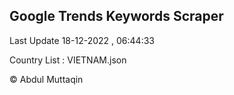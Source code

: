 

## Google Trends Keywords Scraper 
 
Last Update 18-12-2022 , 06:44:33

Country List :
VIETNAM.json



© Abdul Muttaqin 
